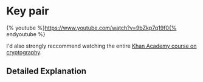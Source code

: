 # Key pair

{% youtube %}https://www.youtube.com/watch?v=9bZkp7q19f0{% endyoutube %}

I'd also strongly reccommend watching the entire [Khan Academy course on cryptography](https://www.khanacademy.org/computing/computer-science/cryptography).

## **Detailed Explanation**